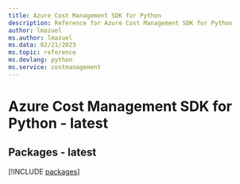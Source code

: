 ```yaml
---
title: Azure Cost Management SDK for Python
description: Reference for Azure Cost Management SDK for Python
author: lmazuel
ms.author: lmazuel
ms.data: 02/21/2023
ms.topic: reference
ms.devlang: python
ms.service: costmanagement
---
```

# Azure Cost Management SDK for Python - latest
## Packages - latest
[!INCLUDE [packages](cost-management-index.md)]